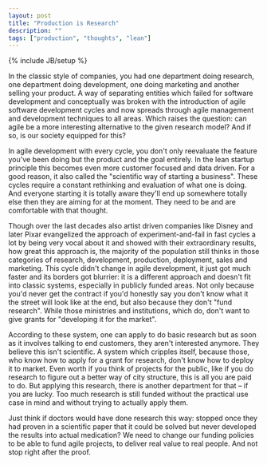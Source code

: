 ```yaml
---
layout: post
title: "Production is Research"
description: ""
tags: ["production", "thoughts", "lean"]
---
```

{% include JB/setup %}

In the classic style of companies, you had one department doing research, one department doing development, one doing marketing and another selling your product. A way of separating entities which failed for software development and conceptually was broken with the introduction of agile software development cycles and now spreads through agile management and development techniques to all areas. Which raises the question: can agile be a more interesting alternative to the given research model? And if so, is our society equipped for this?

In agile development with every cycle, you don't only reevaluate the feature you've been doing but the product and the goal entirely. In the lean startup principle this becomes even more customer focused and data driven. For a good reason, it also called the "scientific way of starting a business". These cycles require a constant rethinking and evaluation of what one is doing. And everyone starting it is totally aware they'll end up somewhere totally else then they are aiming for at the moment. They need to be and are comfortable with that thought.

Though over the last decades also artist driven companies like Disney and later Pixar evangelized the approach of experiment-and-fail in fast cycles a lot by being very vocal about it and showed with their extraordinary results, how great this approach is, the majority of the population still thinks in those categories of research, development, production, deployment, sales and marketing. This cycle didn't change in agile development, it just got much faster and its borders got blurrier: it is a different approach and doesn't fit into classic systems, especially in publicly funded areas. Not only because you'd never get the contract if you'd honestly say you don't know what it the street will look like at the end, but also because they don't "fund research". While those ministries and institutions,  which do, don't want to give grants for "developing it for the market".

According to these system, one can apply to do basic research but as soon as it involves talking to end customers, they aren't interested anymore. They believe this isn't scientific. A system which cripples itself, because those, who know how to apply for a grant for research, don't know how to deploy it to market. Even worth if you think of projects for the public, like if you do research to figure out a better way of city structure, this is all you are paid to do. But applying this research, there is another department for that – if you are lucky. Too much research is still funded without the practical use case in mind and without trying to actually apply them. 

Just think if doctors would have done research this way: stopped once they had proven in a scientific paper that it could be solved but never developed the results into actual medication? We need to change our funding policies to be able to fund agile projects, to deliver real value to real people. And not stop right after the proof.